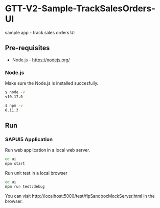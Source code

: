 # GTT-V2-Sample-TrackSalesOrders-UI

sample app - track sales orders UI

## Pre-requisites

- Node.js - https://nodejs.org/

### Node.js

Make sure the Node.js is installed succesfully.

```sh
$ node -v
v10.17.0

$ npm -v
6.11.3
```

## Run

### SAPUI5 Application

Run web application in a local web server.

```sh
cd ui
npm start
```

Run unit test in a local browser
```sh
cd ui
npm run test:debug
```

You can visit http://localhost:5000/test/flpSandboxMockServer.html in the browser.
